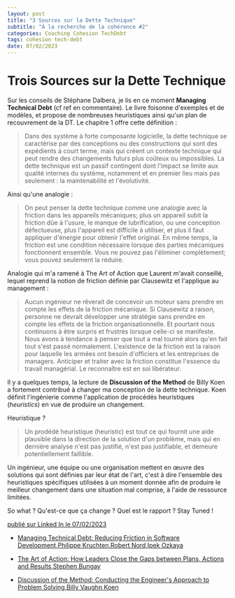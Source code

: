 ```yaml
---
layout: post
title: "3 Sources sur la Dette Technique"
subtitle: "À la recherche de la cohérence #2"
categories: Coaching Cohesion TechDebt
tags: cohesion tech-debt
date: 07/02/2023
---
```

# Trois Sources sur la Dette Technique

Sur les conseils de Stéphane Dalbera, je lis en ce moment __Managing Technical Debt__ (cf ref en commentaire). Le livre foisonne d'exemples et de modèles, et propose de nombreuses heuristiques ainsi qu'un plan de recouvrement de la DT. Le chapitre 1 offre cette définition :
<!--more-->

> Dans des système à forte composante logicielle, la dette technique se caractérise par des conceptions ou des constructions qui sont des expédients à court terme, mais qui créent un contexte technique qui peut rendre des changements futurs plus coûteux ou impossibles. La dette technique est un passif contingent dont l'impact se limite aux qualité internes du système, notamment et en premier lieu mais pas seulement : la maintenabilité et l'évolutivité.

Ainsi qu'une analogie :

> On peut penser la dette technique comme une analogie avec la friction dans les appareils mécaniques; plus un appareil subit la friction dûe à l'usure, le manque de lubrification, ou une conception défectueuse, plus l'appareil est difficile à utiliser, et plus il faut appliquer d'énergie pour obtenir l'effet original. En même temps, la friction est une condition nécessaire lorsque des parties mécaniques fonctionnent ensemble. Vous ne pouvez pas l'éliminer complètement; vous pouvez seulement la réduire.

Analogie qui m'a ramené à The Art of Action que Laurent m'avait conseillé, lequel reprend la notion de friction définie par Clausewitz et l'applique au management :

> Aucun ingénieur ne rêverait de concevoir un moteur sans prendre en compte les effets de la friction mécanique. Si Clausewitz a raison, personne ne devrait développer une stratégie sans prendre en compte les effets de la friction organisationnelle. Et pourtant nous continuons à être surpris et frustrés lorsque celle-ci se manifeste. Nous avons à tendance à penser que tout a mal tourné alors qu'en fait tout s'est passé normalement. L'existence de la friction est la raison pour laquelle les armées ont besoin d'officiers et les entreprises de managers. Anticiper et traiter avec la friction constitue l'essence du travail managérial. Le reconnaître est en soi libérateur.

Il y a quelques temps, la lecture de __Discussion of the Method__ de Billy Koen a fortement contribué à changer ma conception de la dette technique. Koen définit l'ingénierie comme l'application de procédés heuristiques (*heuristics*) en vue de produire un changement. 

Heuristique ?

> Un prodédé heuristique (heuristic) est tout ce qui fournit une aide plausible dans la direction de la solution d'un problème, mais qui en dernière analyse n'est pas justifié, n'est pas justifiable, et demeure potentiellement faillible.

Un ingénieur, une équipe ou une organisation mettent en œuvre des solutions qui sont définies par leur état de l'art, c'est à dire l'ensemble des heuristiques spécifiques utilisées à un moment donnée afin de produire le meilleur changement dans une situation mal comprise, à l'aide de ressource limitées.

So what ? Qu'est-ce que ça change ? Quel est le rapport ?
Stay Tuned !

[publié sur Linked In le 07/02/2023](https://www.linkedin.com/posts/christophe-thibaut-35b4657_sur-les-conseils-de-st%C3%A9phane-dalbera-je-activity-7028658097585844224-oDEc?utm_source=share&utm_medium=member_desktop)

* [Managing Technical Debt: Reducing Friction in Software Development,Philippe Kruchten,Robert Nord,Ipek Ozkaya](https://www.goodreads.com/book/show/42778944-managing-technical-debt)

* [The Art of Action: How Leaders Close the Gaps between Plans, Actions and Results,Stephen Bungay](https://www.goodreads.com/book/show/9973202-the-art-of-action?from_search=true&from_srp=true&qid=WzvxQNQa53&rank=1)

* [Discussion of the Method: Conducting the Engineer's Approach to Problem Solving,Billy Vaughn Koen](https://www.goodreads.com/book/show/134585.Discussion_of_the_Method?from_search=true&from_srp=true&qid=YW0gqyhalN&rank=1)
